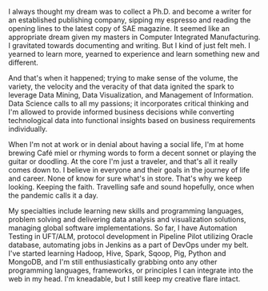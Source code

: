 I always thought my dream was to collect a Ph.D. and become a writer for an established publishing company, sipping my espresso and reading the opening lines to the latest copy of SAE magazine. It seemed like an appropriate dream given my masters in Computer Integrated Manufacturing. I gravitated towards documenting and writing. But I kind of just felt meh. I yearned to learn more, yearned to experience and learn something new and different.

And that's when it happened; trying to make sense of the volume, the variety, the velocity and the veracity of that data ignited the spark to leverage Data Mining, Data Visualization, and Management of Information. Data Science calls to all my passions; it incorporates critical thinking and I'm allowed to provide informed business decisions while converting technological data into functional insights based on business requirements individually.

When I'm not at work or in denial about having a social life, I'm at home brewing Café miel or rhyming words to form a decent sonnet or playing the guitar or doodling. At the core I'm just a traveler, and that's all it really comes down to. I believe in everyone and their goals in the journey of life and career. None of know for sure what's in store. That's why we keep looking. Keeping the faith. Travelling safe and sound hopefully, once when the pandemic calls it a day. 

My specialties include learning new skills and programming languages, problem solving and delivering data analysis and visualization solutions, managing global software implementations. So far, I have Automation Testing in UFT/ALM, protocol development in Pipeline Pilot utilizing Oracle database, automating jobs in Jenkins as a part of DevOps under my belt. I've started learning Hadoop, Hive, Spark, Sqoop, Pig, Python and MongoDB, and I'm still enthusiastically grabbing onto any other programming languages, frameworks, or principles I can integrate into the web in my head.  I'm kneadable, but I still keep my creative flare intact.

